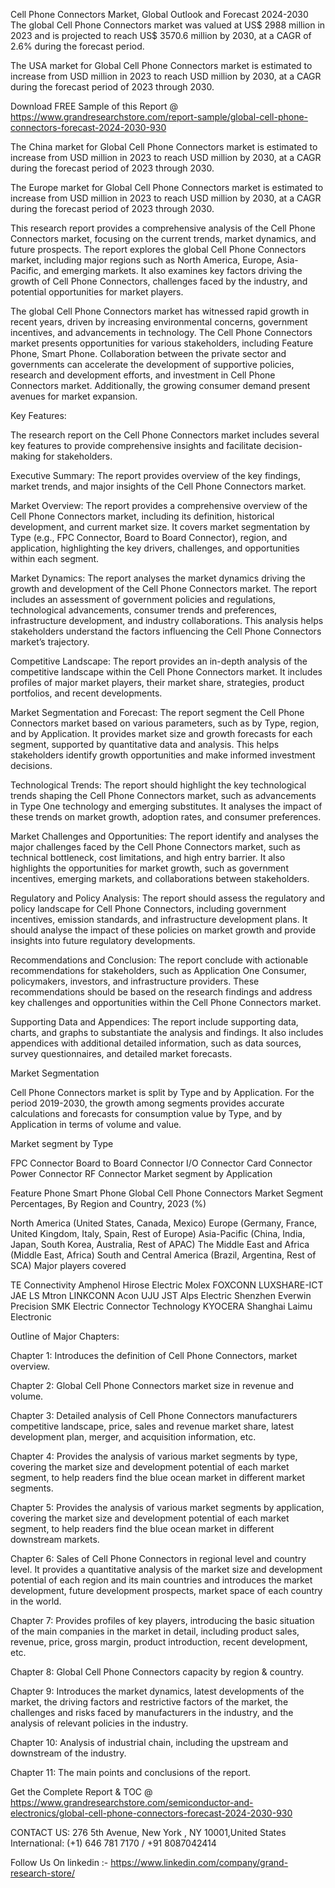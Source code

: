 Cell Phone Connectors Market, Global Outlook and Forecast 2024-2030
The global Cell Phone Connectors market was valued at US$ 2988 million in 2023 and is projected to reach US$ 3570.6 million by 2030, at a CAGR of 2.6% during the forecast period.

The USA market for Global Cell Phone Connectors market is estimated to increase from USD million in 2023 to reach USD million by 2030, at a CAGR during the forecast period of 2023 through 2030.

Download FREE Sample of this Report @ https://www.grandresearchstore.com/report-sample/global-cell-phone-connectors-forecast-2024-2030-930

The China market for Global Cell Phone Connectors market is estimated to increase from USD million in 2023 to reach USD million by 2030, at a CAGR during the forecast period of 2023 through 2030.

The Europe market for Global Cell Phone Connectors market is estimated to increase from USD million in 2023 to reach USD million by 2030, at a CAGR during the forecast period of 2023 through 2030.

This research report provides a comprehensive analysis of the Cell Phone Connectors market, focusing on the current trends, market dynamics, and future prospects. The report explores the global Cell Phone Connectors market, including major regions such as North America, Europe, Asia-Pacific, and emerging markets. It also examines key factors driving the growth of Cell Phone Connectors, challenges faced by the industry, and potential opportunities for market players.

The global Cell Phone Connectors market has witnessed rapid growth in recent years, driven by increasing environmental concerns, government incentives, and advancements in technology. The Cell Phone Connectors market presents opportunities for various stakeholders, including Feature Phone, Smart Phone. Collaboration between the private sector and governments can accelerate the development of supportive policies, research and development efforts, and investment in Cell Phone Connectors market. Additionally, the growing consumer demand present avenues for market expansion.

Key Features:

The research report on the Cell Phone Connectors market includes several key features to provide comprehensive insights and facilitate decision-making for stakeholders.

Executive Summary: The report provides overview of the key findings, market trends, and major insights of the Cell Phone Connectors market.

Market Overview: The report provides a comprehensive overview of the Cell Phone Connectors market, including its definition, historical development, and current market size. It covers market segmentation by Type (e.g., FPC Connector, Board to Board Connector), region, and application, highlighting the key drivers, challenges, and opportunities within each segment.

Market Dynamics: The report analyses the market dynamics driving the growth and development of the Cell Phone Connectors market. The report includes an assessment of government policies and regulations, technological advancements, consumer trends and preferences, infrastructure development, and industry collaborations. This analysis helps stakeholders understand the factors influencing the Cell Phone Connectors market’s trajectory.

Competitive Landscape: The report provides an in-depth analysis of the competitive landscape within the Cell Phone Connectors market. It includes profiles of major market players, their market share, strategies, product portfolios, and recent developments.

Market Segmentation and Forecast: The report segment the Cell Phone Connectors market based on various parameters, such as by Type, region, and by Application. It provides market size and growth forecasts for each segment, supported by quantitative data and analysis. This helps stakeholders identify growth opportunities and make informed investment decisions.

Technological Trends: The report should highlight the key technological trends shaping the Cell Phone Connectors market, such as advancements in Type One technology and emerging substitutes. It analyses the impact of these trends on market growth, adoption rates, and consumer preferences.

Market Challenges and Opportunities: The report identify and analyses the major challenges faced by the Cell Phone Connectors market, such as technical bottleneck, cost limitations, and high entry barrier. It also highlights the opportunities for market growth, such as government incentives, emerging markets, and collaborations between stakeholders.

Regulatory and Policy Analysis: The report should assess the regulatory and policy landscape for Cell Phone Connectors, including government incentives, emission standards, and infrastructure development plans. It should analyse the impact of these policies on market growth and provide insights into future regulatory developments.

Recommendations and Conclusion: The report conclude with actionable recommendations for stakeholders, such as Application One Consumer, policymakers, investors, and infrastructure providers. These recommendations should be based on the research findings and address key challenges and opportunities within the Cell Phone Connectors market.

Supporting Data and Appendices: The report include supporting data, charts, and graphs to substantiate the analysis and findings. It also includes appendices with additional detailed information, such as data sources, survey questionnaires, and detailed market forecasts.

Market Segmentation

Cell Phone Connectors market is split by Type and by Application. For the period 2019-2030, the growth among segments provides accurate calculations and forecasts for consumption value by Type, and by Application in terms of volume and value.

Market segment by Type

FPC Connector
Board to Board Connector
I/O Connector
Card Connector
Power Connector
RF Connector
Market segment by Application

Feature Phone
Smart Phone
Global Cell Phone Connectors Market Segment Percentages, By Region and Country, 2023 (%)

North America (United States, Canada, Mexico)
Europe (Germany, France, United Kingdom, Italy, Spain, Rest of Europe)
Asia-Pacific (China, India, Japan, South Korea, Australia, Rest of APAC)
The Middle East and Africa (Middle East, Africa)
South and Central America (Brazil, Argentina, Rest of SCA)
Major players covered

TE Connectivity
Amphenol
Hirose Electric
Molex
FOXCONN
LUXSHARE-ICT
JAE
LS Mtron
LINKCONN
Acon
UJU
JST
Alps Electric
Shenzhen Everwin Precision
SMK
Electric Connector Technology
KYOCERA
Shanghai Laimu Electronic

Outline of Major Chapters:

Chapter 1: Introduces the definition of Cell Phone Connectors, market overview.

Chapter 2: Global Cell Phone Connectors market size in revenue and volume.

Chapter 3: Detailed analysis of Cell Phone Connectors manufacturers competitive landscape, price, sales and revenue market share, latest development plan, merger, and acquisition information, etc.

Chapter 4: Provides the analysis of various market segments by type, covering the market size and development potential of each market segment, to help readers find the blue ocean market in different market segments.

Chapter 5: Provides the analysis of various market segments by application, covering the market size and development potential of each market segment, to help readers find the blue ocean market in different downstream markets.

Chapter 6: Sales of Cell Phone Connectors in regional level and country level. It provides a quantitative analysis of the market size and development potential of each region and its main countries and introduces the market development, future development prospects, market space of each country in the world.

Chapter 7: Provides profiles of key players, introducing the basic situation of the main companies in the market in detail, including product sales, revenue, price, gross margin, product introduction, recent development, etc.

Chapter 8: Global Cell Phone Connectors capacity by region & country.

Chapter 9: Introduces the market dynamics, latest developments of the market, the driving factors and restrictive factors of the market, the challenges and risks faced by manufacturers in the industry, and the analysis of relevant policies in the industry.

Chapter 10: Analysis of industrial chain, including the upstream and downstream of the industry.

Chapter 11: The main points and conclusions of the report.

Get the Complete Report & TOC @ https://www.grandresearchstore.com/semiconductor-and-electronics/global-cell-phone-connectors-forecast-2024-2030-930

CONTACT US:
276 5th Avenue, New York , NY 10001,United States
International: (+1) 646 781 7170 / +91 8087042414

Follow Us On linkedin :- https://www.linkedin.com/company/grand-research-store/
